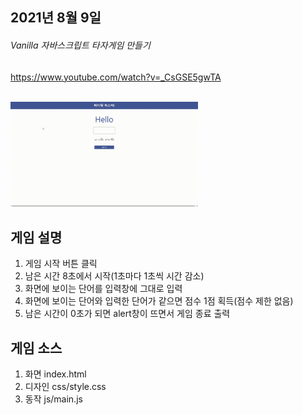 ## 2021년 8월 9일
###### Vanilla 자바스크립트 타자게임 만들기
https://www.youtube.com/watch?v=_CsGSE5gwTA

<br>
<img src="./README_img/typing.gif" width="300px" alt="타이핑게임">
</img>

## 게임 설명 

1. 게임 시작 버튼 클릭
2. 남은 시간 8초에서 시작(1초마다 1초씩 시간 감소)
3. 화면에 보이는 단어를 입력창에 그대로 입력
4. 화면에 보이는 단어와 입력한 단어가 같으면 점수 1점 획득(점수 제한 없음)
5. 남은 시간이 0초가 되면 alert창이 뜨면서 게임 종료 출력

## 게임 소스
1. 화면 index.html 
3. 디자인 css/style.css 
5. 동작 js/main.js 
